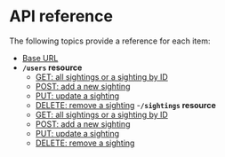 # API reference

The following topics provide a reference for each item:

- [Base URL](./base-url.md)
- __`/users` resource__
  - [GET: all sightings or a sighting by ID](./users-resource/users-get.md)
  - [POST: add a new sighting](./users-resource/users-post.md)
  - [PUT: update a sighting](./users-resource/users-put.md)
  - [DELETE: remove a sighting](./users-resource/users-delete.md)
-__`/sightings` resource__
  - [GET: all sightings or a sighting by ID](./sightings-resource/sightings-get.md)
  - [POST: add a new sighting](./sightings-resource/sightings-post.md)
  - [PUT: update a sighting](./sightings-resource/sightings-post.md)
  - [DELETE: remove a sighting](./sightings-resource/sightings-delete.md)
